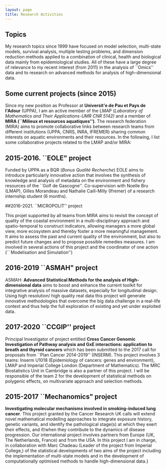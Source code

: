 ```yaml
---
layout: page
title: Research Activities
---
```


## Topics
My research topics since 1999 have focused on model selection, multi-state models, survival analysis, multiple testing problems, and dimension reduction methods applied to a combination of clinical, health and biological data mainly from epidemiological studies. All of these have a large degree of relevance to my recent interest (from 2011) in the analysis of ``Omics'' data and to research on advanced methods for analysis of high-dimensional data.



## Some current projects (since 2015) 

Since my new position as Professor at **Universit\'e de Pau et Pays de l'Adour** (UPPA), I am an active member of the LMAP (*Laboratory of Mathematics and Their Applications-UMR CNR 5142)* and a member of **MIRA (``Milieux et resources aquatiques'')**. The research federation (MIRA) aims to promote collaborative links between research teams from different institutions (UPPA, CNRS, INRA, IFREMER) sharing common interests on aquatic environments and their resources. In the following, I list some collaborative projects related to the LMAP and/or MIRA:

## 2015-2016. ``EOLE" project

Funded by UPPA as a BQR (*Bonus Qualité Recherche*)  EOLE aims to introduce particularly innovative action that involves the synthesis of knowledge and analysis of metadata on the environment and fishery resources of the ``Golf de Gascogne''. Co-supervision with Noelle Bru (LMAP), Gilles Morandeau and Nathalie Caill-Milly (Ifremer) of a research internship student (6 months).

##2016-2021. ``MICROPOLIT'' project

This projet supported by all teams from MIRA aims to revisit the concept of quality of the coastal environment in a multi-disciplinary approach and spatio-temporal to construct indicators, allowing managers a more global view, more ecosystem and thereby foster a more meaningful management. It aims to assess the past and current quality of the environment, but also to predict future changes and to propose possible remedies measures. I am involved in several actions of this project and the coordinator of one action  (`` Modelisation and Simulation'')

## 2016-2019  ``ASMAH" project

ASMAH: **Advanced Statistical Methods for the analysis of High-dimensional data** aims  to boost and enhance the current toolkit for integrative analysis of massive datasets, especially for longitudinal design. Using high resolution/ high quality real data this project will generate innovative methodologies that overcome the big data challenge in a real-life context and thus help the full exploration of existing and yet under exploited data.


## 2017-2020 ``CCGIP'' project

Principal Investigator of project  entitled **Cross Cancer Genomic Investigation of Pathway analysis and GxE interactions: application to breath and thyroid cancers** which has been submitted to the  2017 call for proposals from ``Plan Cancer 2014-2019'' (INSERM). This project involves 3 teams: Inserm U1018 (Epidemiology of cancers: genes and environment), LMAP and Imperial College London (Department of Mathematics). The  MRC Biostatistics Unit in Cambridge is also a partner of this project. I will be responsible of the team 2 for the development of statistical methods on polygenic effects, on multivariate approach and selection methods.

## 2015-2017 ``Mechanomics" project

**Investigating molecular mechanisms involved in smoking-induced lung cancer**. This project granted by the Cancer Research UK calls will extend novel mathematical modelling approaches to integrate exposure history, genetic variants, and identify the pathological stage(s) at which they exert their effects, and if/when they contribute to the dynamics of disease progression. Our international project involves partners from Europe (UK, The Netherlands, France) and from the USA. In this project I am in charge, in collaboration with Marc Chadeau (Leader of the project from Imperial College,) of the statistical developments of two aims of the project  including the implementation of multi-state models and in the development of computationally optimised methods to handle high-dimensional data.}

